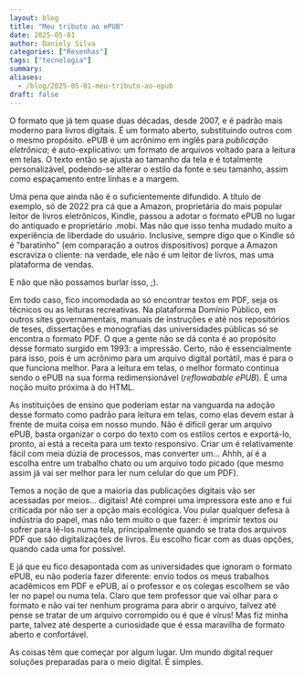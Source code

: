 ```yaml
---
layout: blog
title: "Meu tributo ao ePUB"
date: 2025-05-01
author: Daniely Silva
categories: ["Resenhas"]
tags: ["tecnologia"]
summary:
aliases:
  - /blog/2025-05-01-meu-tributo-ao-epub
draft: false
---
```

O formato que já tem quase duas décadas, desde 2007, e é padrão mais moderno para livros digitais. É um formato aberto, substituindo outros com o mesmo propósito. ePUB é um acrônimo em inglês para *publicação eletrônica*; é auto-explicativo: um formato de arquivos voltado para a leitura em telas. O texto então se ajusta ao tamanho da tela e é totalmente personalizável, podendo-se alterar o estilo da fonte e seu tamanho, assim como espaçamento entre linhas e a margem.

Uma pena que ainda não é o suficientemente difundido. A título de exemplo, só de 2022 pra cá que a Amazon, proprietária do mais popular leitor de livros eletrônicos, Kindle, passou a adotar o formato ePUB no lugar do antiquado e proprietário .mobi. Mas não que isso tenha mudado muito a experiência de liberdade do usuário. Inclusive, sempre digo que o Kindle só é "baratinho" (em comparação a outros dispositivos) porque a Amazon escraviza o cliente: na verdade, ele não é um leitor de livros, mas uma plataforma de vendas.

E não que não possamos burlar isso, ;).

Em todo caso, fico incomodada ao só encontrar textos em PDF, seja os técnicos ou as leituras recreativas. Na plataforma Domínio Público, em outros sites governamentais, manuais de instruções e até nos repositórios de teses, dissertações e monografias das universidades públicas só se encontra o formato PDF. O que a gente não se dá conta é ao propósito desse formato surgido em 1993: a impressão. Certo, não é essencialmente para isso, pois é um acrônimo para um arquivo digital portátil, mas é para o que funciona melhor. Para a leitura em telas, o melhor formato continua sendo o ePUB na sua forma redimensionável (*reflowabable ePUB*). É uma noção muito próxima à do HTML.

As instituições de ensino que poderiam estar na vanguarda na adoção desse formato como padrão para leitura em telas, como elas devem estar à frente de muita coisa em nosso mundo. Não é difícil gerar um arquivo ePUB, basta organizar o corpo do texto com os estilos certos e exportá-lo, pronto, aí está a receita para um texto responsivo. Criar um é relativamente fácil com meia dúzia de processos, mas converter um... Ahhh, aí é a escolha entre um trabalho chato ou um arquivo todo picado (que mesmo assim já vai ser melhor para ler num celular do que um PDF).

Temos a noção de que a maioria das publicações digitais vão ser acessadas por meios... digitais! Até comprei uma impressora este ano e fui criticada por não ser a opção mais ecológica. Vou pular qualquer defesa à indústria do papel, mas não tem muito o que fazer: é imprimir textos ou sofrer para lê-los numa tela, principalmente quando se trata dos arquivos PDF que são digitalizações de livros. Eu escolho ficar com as duas opções, quando cada uma for possível.

E já que eu fico desapontada com as universidades que ignoram o formato ePUB, eu não poderia fazer diferente: envio todos os meus trabalhos acadêmicos em PDF e ePUB, aí o professor e os colegas escolhem se vão ler no papel ou numa tela. Claro que tem professor que vai olhar para o formato e não vai ter nenhum programa para abrir o arquivo, talvez até pense se tratar de um arquivo corrompido ou é que é vírus! Mas fiz minha parte, talvez até desperte a curiosidade que é essa maravilha de formato aberto e confortável.

As coisas têm que começar por algum lugar. Um mundo digital requer soluções preparadas para o meio digital. É simples.
